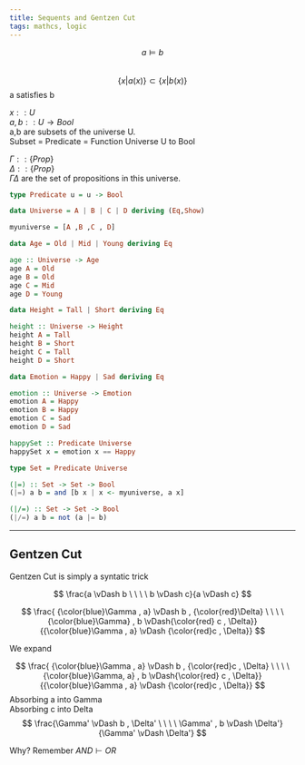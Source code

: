 ```yaml
---
title: Sequents and Gentzen Cut
tags: mathcs, logic
---
```




$$a \vDash b$$  
$$\{x | a(x)\} \subset \{x | b(x)\}$$ 
a satisfies b  

$x :: U$  
$a, b :: U \rightarrow Bool$  
a,b are subsets of the universe U.  
Subset = Predicate = Function Universe U to Bool



$\Gamma :: \{Prop\}$  
$\Delta :: \{Prop\}$  
$\Gamma \Delta$ are the set of propositions in this universe.

```haskell
type Predicate u = u -> Bool

data Universe = A | B | C | D deriving (Eq,Show)

myuniverse = [A ,B ,C , D]

data Age = Old | Mid | Young deriving Eq

age :: Universe -> Age
age A = Old
age B = Old
age C = Mid
age D = Young

data Height = Tall | Short deriving Eq

height :: Universe -> Height
height A = Tall
height B = Short
height C = Tall
height D = Short

data Emotion = Happy | Sad deriving Eq

emotion :: Universe -> Emotion
emotion A = Happy
emotion B = Happy
emotion C = Sad
emotion D = Sad

happySet :: Predicate Universe
happySet x = emotion x == Happy

type Set = Predicate Universe

(|=) :: Set -> Set -> Bool
(|=) a b = and [b x | x <- myuniverse, a x]  

(|/=) :: Set -> Set -> Bool
(|/=) a b = not (a |= b)
```


---

## Gentzen Cut

Gentzen Cut is simply a syntatic trick

$$
\frac{a \vDash b \ \ \ \ b \vDash c}{a \vDash c}
$$

$$
\frac{ {\color{blue}\Gamma , a} \vDash b , {\color{red}\Delta} \ \ \ \ {\color{blue}\Gamma} , b \vDash{\color{red} c , \Delta}}{{\color{blue}\Gamma , a} \vDash  {\color{red}c , \Delta}}
$$

We expand 

$$
\frac{ {\color{blue}\Gamma , a} \vDash b , {\color{red}c , \Delta} \ \ \ \ {\color{blue}\Gamma, a} , b \vDash{\color{red} c , \Delta}}{{\color{blue}\Gamma , a} \vDash  {\color{red}c , \Delta}}
$$
Absorbing a into Gamma  
Absorbing c into Delta  
$$
\frac{\Gamma' \vDash b , \Delta' \ \ \ \ \Gamma' , b \vDash \Delta'}{\Gamma' \vDash  \Delta'}
$$

Why?
Remember 
$AND \vdash OR$
